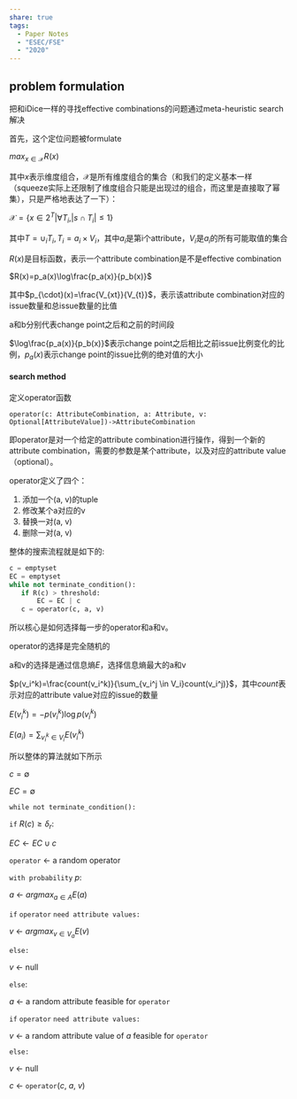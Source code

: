 ```yaml
---
share: true
tags:
  - Paper Notes
  - "ESEC/FSE"
  - "2020"
---
```



## problem formulation

把和iDice一样的寻找effective combinations的问题通过meta-heuristic search解决

首先，这个定位问题被formulate

$max_{x\in \mathcal{X}} R(x)$

其中$x$表示维度组合，$\mathcal{X}$是所有维度组合的集合（和我们的定义基本一样（squeeze实际上还限制了维度组合只能是出现过的组合，而这里是直接取了幂集），只是严格地表达了一下）：

$\mathcal{X}=\{x\in 2^T|\forall T_i, |s\cap T_i|\le 1\}$

其中$T=\cup_{i}T_i, T_i={a_i}\times V_i$，其中$a_i$是第i个attribute，$V_i$是$a_i$的所有可能取值的集合

$R(x)$是目标函数，表示一个attribute combination是不是effective combination

$R(x)=p_a(x)\log\frac{p_a(x)}{p_b(x)}$

其中$p_{\cdot}(x)=\frac{V_{xt}}{V_{t}}$，表示该attribute combination对应的issue数量和总issue数量的比值

a和b分别代表change point之后和之前的时间段

$\log\frac{p_a(x)}{p_b(x)}$表示change point之后相比之前issue比例变化的比例，$p_a(x)$表示change point的issue比例的绝对值的大小

#### search method

定义operator函数

`operator(c: AttributeCombination, a: Attribute, v: Optional[AttributeValue])->AttributeCombination`

即operator是对一个给定的attribute combination进行操作，得到一个新的attribute combination，需要的参数是某个attribute，以及对应的attribute value（optional）。

operator定义了四个：

1. 添加一个(a, v)的tuple
2. 修改某个a对应的v
3. 替换一对(a, v)
4. 删除一对(a, v)

整体的搜索流程就是如下的:

```python
c = emptyset
EC = emptyset
while not terminate_condition():
   if R(c) > threshold:
       EC = EC | c
   c = operator(c, a, v)
```

所以核心是如何选择每一步的operator和a和v。

operator的选择是完全随机的

a和v的选择是通过信息熵$E$，选择信息熵最大的a和v

$p(v_i^k)=\frac{count(v_i^k)}{\sum_{v_i^j \in V_i}count(v_i^j)}$，其中$count$表示对应的attribute value对应的issue的数量

$E(v_i^k)=-p(v_i^k)\log p(v_i^k)$

$E(a_i)=\sum_{v_i^k\in V_i}E(v_i^k)$

所以整体的算法就如下所示

$c=\emptyset$

$EC = \emptyset$

`while not terminate_condition():`

`if` $R(c)\ge \delta_r$:

$EC \leftarrow EC \cup c$

`operator` ← a random operator

`with probability` $p$:

$a$ ← $argmax_{a\in A} E(a)$

`if` `operator` `need attribute values:`

$v$ ← $argmax_{v\in V_a} E(v)$

`else:`

$v$ ← null

`else`:

$a$ ← a random attribute feasible for `operator`

`if` `operator` `need attribute values:`

$v$ ← a random attribute value of $a$ feasible for `operator`

`else:`

$v$ ← null

$c$ ← `operator`($c$, $a$, $v$)